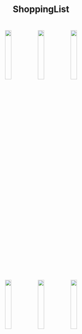 <h1 align="center">ShoppingList</h1>



<p align="center">  

</p>
</br>

<p align="center">
<img src="" width="20%"/>
<img src="" width="20%"/>
<img src="" width="20%"/>
</p>
<p align="center">
<img src="" width="20%"/>
<img src="" width="20%"/>
<img src="" width="20%"/>
</p>

## 
